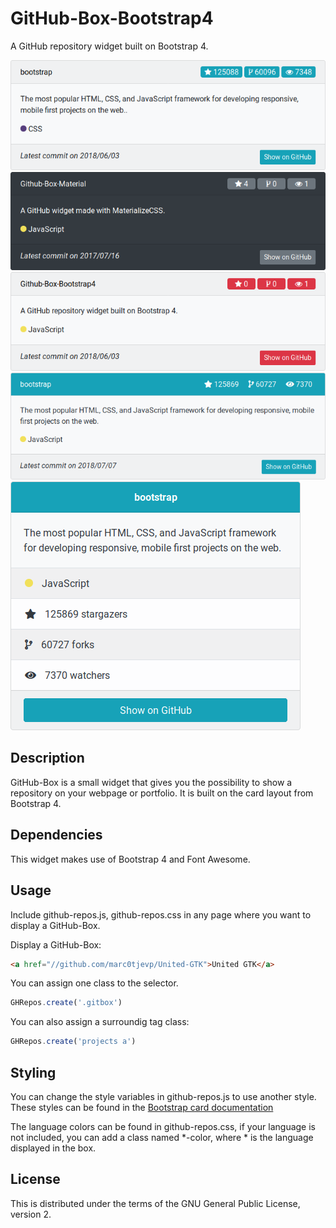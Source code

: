 # GitHub-Box-Bootstrap4
A GitHub repository widget built on Bootstrap 4.

![alt text](img/light.png "Light theme")
![alt text](img/dark.png "Dark theme")
![alt text](img/buttons.png "Button theme")
![alt text](img/header.png "Header Color")
![alt text](img/mobile.png "Mobile version")


## Description
GitHub-Box is a small widget that gives you the possibility to show a repository on your webpage or portfolio. It is built on the card layout from Bootstrap 4.

## Dependencies
This widget makes use of Bootstrap 4 and Font Awesome.

## Usage
Include github-repos.js, github-repos.css in any page where you want to display a GitHub-Box.

Display a GitHub-Box:
```html
<a href="//github.com/marc0tjevp/United-GTK">United GTK</a>
```

You can assign one class to the selector.
```javascript
GHRepos.create('.gitbox')
```

You can also assign a surroundig tag class:
```javascript
GHRepos.create('projects a')
```

## Styling

You can change the style variables in github-repos.js to use another style. These styles can be found in the [Bootstrap card documentation](https://getbootstrap.com/docs/4.1/components/card/)

The language colors can be found in github-repos.css, if your language is not included, you can add a class named *-color, where * is the language displayed in the box.

## License
This is distributed under the terms of the GNU General Public License, version 2.
